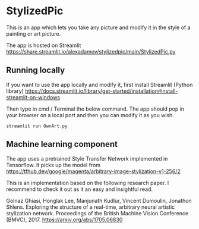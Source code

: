# StylizedPic

This is an app which lets you take any picture and modify it in the style of a painting or art picture. 

The app is hosted on Streamlit https://share.streamlit.io/alexadamov/stylizedpic/main/StylizedPic.py

## Running locally
If you want to use the app locally and modify it, first install Streamlit (Python library)
https://docs.streamlit.io/library/get-started/installation#install-streamlit-on-windows 

Then type in cmd / Terminal the below command. The app should pop in your browser on a local port and then you can modify it as you wish. 

```
streamlit run OwnArt.py
```

## Machine learning component

The app uses a pretrained Style Transfer Network implemented in Tensorflow. It picks up the model from https://tfhub.dev/google/magenta/arbitrary-image-stylization-v1-256/2

This is an implementation based on the following research paper. I recommend to check it out as it an easy and insightful read. 

Golnaz Ghiasi, Honglak Lee, Manjunath Kudlur, Vincent Dumoulin, Jonathon Shlens. Exploring the structure of a real-time, arbitrary neural artistic stylization network. Proceedings of the British Machine Vision Conference (BMVC), 2017. https://arxiv.org/abs/1705.06830
